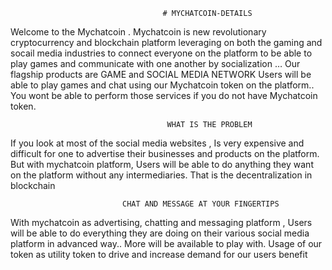                                       # MYCHATCOIN-DETAILS
                                      
Welcome to the Mychatcoin . Mychatcoin is new revolutionary cryptocurrency and blockchain platform leveraging on both the gaming and socail media industries to connect everyone on the platform to be able to play games and communicate with one another by socialization … Our flagship products are GAME and SOCIAL MEDIA NETWORK Users will be able to play games and chat using our Mychatcoin token on the platform.. You wont be able to perform those services if you do not have Mychatcoin token.
                                       
                                       WHAT IS THE PROBLEM
                                   
If you look at most of the social media websites , Is very expensive and difficult for one to advertise their businesses and products on the platform. But with mychatcoin platform, Users will be able to do anything they want on the platform without any intermediaries. That is the decentralization in blockchain    

                             CHAT AND MESSAGE AT YOUR FINGERTIPS 


With mychatcoin as advertising, chatting and messaging platform , Users will be able to do everything they are doing on their various social media platform in advanced way.. More will be available to play with. Usage of our token as utility token to drive and increase demand for our users benefit
